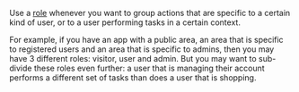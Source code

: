 Use a [role](https://github.com/mojotech/dill/blob/master/lib/dill/role.rb) whenever you want to group actions that are specific to a certain kind of user, or to a user performing tasks in a certain context.

For example, if you have an app with a public area, an area that is specific to registered users and an area that is specific to admins, then you may have 3 different roles: visitor, user and admin. But you may want to sub-divide these roles even further: a user that is managing their account performs a different set of tasks than does a user that is shopping.
